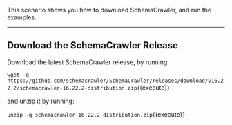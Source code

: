 This scenario shows you how to download SchemaCrawler, and run the examples.

-----

## Download the SchemaCrawler Release
Download the latest SchemaCrawler release, by running:

`wget -q  https://github.com/schemacrawler/SchemaCrawler/releases/download/v16.22.2/schemacrawler-16.22.2-distribution.zip`{{execute}}

and unzip it by running:

`unzip -q schemacrawler-16.22.2-distribution.zip`{{execute}}
